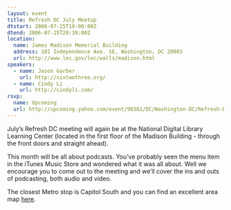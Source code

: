 ```yaml
---
layout: event
title: Refresh DC July Meetup
dtstart: 2006-07-25T19:00:00Z
dtend: 2006-07-25T20:30:00Z
location:
  name: James Madison Memorial Building
  address: 101 Independence Ave. SE, Washington, DC 20003
  url: http://www.loc.gov/loc/walls/madison.html
speakers:
  - name: Jason Garber
    url: http://sixtwothree.org/
  - name: Cindy Li
    url: http://cindyli.com/
rsvp:
  name: Upcoming
  url: http://upcoming.yahoo.com/event/90361/DC/Washington-DC/Refresh-DC-July-Meetup/James-Madison-Memorial-Building/
---
```


July’s Refresh DC meeting will again be at the National Digital Library Learning Center (located in the first floor of the Madison Building - through the front doors and straight ahead).

This month will be all about podcasts. You’ve probably seen the menu item in the iTunes Music Store and wondered what it was all about. Well we encourage you to come out to the meeting and we’ll cover the ins and outs of podcasting, both audio and video.

The closest Metro stop is Capitol South and you can find an excellent area map [here](http://refresh-dc.org/forum/viewtopic.php?id=32#p119).